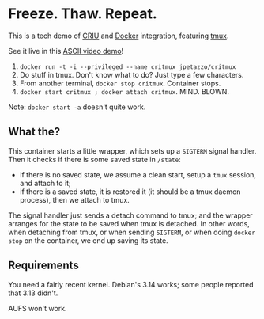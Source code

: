 # Freeze. Thaw. Repeat.

This is a tech demo of [CRIU] and [Docker] integration, featuring [tmux].

See it live in this [ASCII video demo]!

1. ``docker run -t -i --privileged --name critmux jpetazzo/critmux``
2. Do stuff in tmux. Don't know what to do? Just type a few characters.
3. From another terminal, ``docker stop critmux``. Container stops.
4. ``docker start critmux ; docker attach critmux``. MIND. BLOWN.

Note: ``docker start -a`` doesn't quite work.

## What the?

This container starts a little wrapper, which sets up a ``SIGTERM``
signal handler. Then it checks if there is some saved state in
``/state``:

- if there is no saved state, we assume a clean start, setup a
  ``tmux`` session, and attach to it;
- if there is a saved state, it is restored it (it should be a tmux
  daemon process), then we attach to tmux.

The signal handler just sends a detach command to tmux; and the
wrapper arranges for the state to be saved when tmux is detached.
In other words, when detaching from tmux, or when sending ``SIGTERM``,
or when doing ``docker stop`` on the container, we end up saving its
state.

## Requirements

You need a fairly recent kernel. Debian's 3.14 works; some people
reported that 3.13 didn't.

AUFS won't work.


[ASCII video demo]: https://asciinema.org/a/9889
[CRIU]: http://criu.org/
[Docker]: http://www.docker.com/
[tmux]: http://tmux.sourceforge.net/ 
